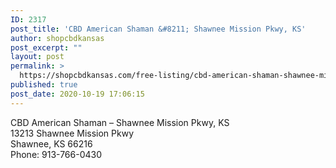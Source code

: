 ```yaml
---
ID: 2317
post_title: 'CBD American Shaman &#8211; Shawnee Mission Pkwy, KS'
author: shopcbdkansas
post_excerpt: ""
layout: post
permalink: >
  https://shopcbdkansas.com/free-listing/cbd-american-shaman-shawnee-mission-pkwy-ks/
published: true
post_date: 2020-10-19 17:06:15
---
```

<!-- wp:paragraph -->
<p>CBD American Shaman – Shawnee Mission Pkwy, KS <br>13213 Shawnee Mission Pkwy <br>Shawnee, KS 66216 <br>Phone: 913-766-0430 </p>
<!-- /wp:paragraph -->

<!-- wp:block {"ref":2251} /-->